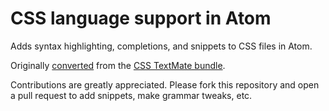 # CSS language support in Atom

Adds syntax highlighting, completions, and snippets to CSS files in Atom.

Originally [converted](http://atom.io/docs/latest/converting-a-text-mate-bundle)
from the [CSS TextMate bundle](https://github.com/textmate/css.tmbundle).

Contributions are greatly appreciated. Please fork this repository and open a
pull request to add snippets, make grammar tweaks, etc.
